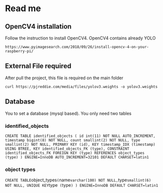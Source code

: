 # Read me
## OpenCV4 installation
Follow the instruction to install OpenCV4. OpenCV4 contains already YOLO

`
https://www.pyimagesearch.com/2018/09/26/install-opencv-4-on-your-raspberry-pi/
`


## External File required 
After pull the project, this file is required on the main folder


`
curl https://pjreddie.com/media/files/yolov3.weights -o yolov3.weights
`

## Database
You to set a database (mysql based). You only need two tables


### identified_objects


`
CREATE TABLE identified_objects (
  id int(11) NOT NULL AUTO_INCREMENT,
  timestamp bigint(8) NOT NULL,
  count smallint(2) NOT NULL,
  type smallint(2) NOT NULL,
  PRIMARY KEY (id),
  KEY timestamp_IDX (timestamp) USING BTREE,
  KEY identified_objects_FK (type),
  CONSTRAINT identified_objects_FK FOREIGN KEY (type) REFERENCES object_types (type)
) ENGINE=InnoDB AUTO_INCREMENT=32101 DEFAULT CHARSET=latin1
`


### object types


`
CREATE TABLE `object_types` (
  `name` varchar(100) NOT NULL,
  `type` smallint(6) NOT NULL,
  UNIQUE KEY `type` (`type`)
) ENGINE=InnoDB DEFAULT CHARSET=latin1
`
